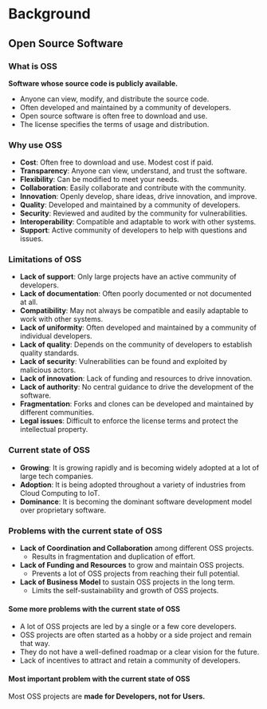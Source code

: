 # Background

## Open Source Software

### What is OSS

**Software whose source code is publicly available.**

- Anyone can view, modify, and distribute the source code.
- Often developed and maintained by a community of developers.
- Open source software is often free to download and use.
- The license specifies the terms of usage and distribution.

### Why use OSS

- **Cost**: Often free to download and use. Modest cost if paid.
- **Transparency**: Anyone can view, understand, and trust the software.
- **Flexibility**: Can be modified to meet your needs.
- **Collaboration**: Easily collaborate and contribute with the community.
- **Innovation**: Openly develop, share ideas, drive innovation, and improve.
- **Quality**: Developed and maintained by a community of developers.
- **Security**: Reviewed and audited by the community for vulnerabilities.
- **Interoperability**: Compatible and adaptable to work with other systems.
- **Support**: Active community of developers to help with questions and issues.

### Limitations of OSS

- **Lack of support**: Only large projects have an active community of developers.
- **Lack of documentation**: Often poorly documented or not documented at all.
- **Compatibility**: May not always be compatible and easily adaptable to work with other systems.
- **Lack of uniformity**: Often developed and maintained by a community of individual developers.
- **Lack of quality**: Depends on the community of developers to establish quality standards.
- **Lack of security**: Vulnerabilities can be found and exploited by malicious actors.
- **Lack of innovation**: Lack of funding and resources to drive innovation.
- **Lack of authority**: No central guidance to drive the development of the software.
- **Fragmentation**: Forks and clones can be developed and maintained by different communities.
- **Legal issues**: Difficult to enforce the license terms and protect the intellectual property.

### Current state of OSS

- **Growing**: It is growing rapidly and is becoming widely adopted at a lot of large tech companies.
- **Adoption**: It is being adopted throughout a variety of industries from Cloud Computing to IoT.
- **Dominance**: It is becoming the dominant software development model over proprietary software.

### Problems with the current state of OSS

- **Lack of Coordination and Collaboration** among different OSS projects.
  - Results in fragmentation and duplication of effort.
- **Lack of Funding and Resources** to grow and maintain OSS projects.
  - Prevents a lot of OSS projects from reaching their full potential.
- **Lack of Business Model** to sustain OSS projects in the long term.
  - Limits the self-sustainability and growth of OSS projects.

#### Some more problems with the current state of OSS

- A lot of OSS projects are led by a single or a few core developers.
- OSS projects are often started as a hobby or a side project and remain that way.
- They do not have a well-defined roadmap or a clear vision for the future.
- Lack of incentives to attract and retain a community of developers.

#### Most important problem with the current state of OSS

Most OSS projects are **made for Developers, not for Users.**
